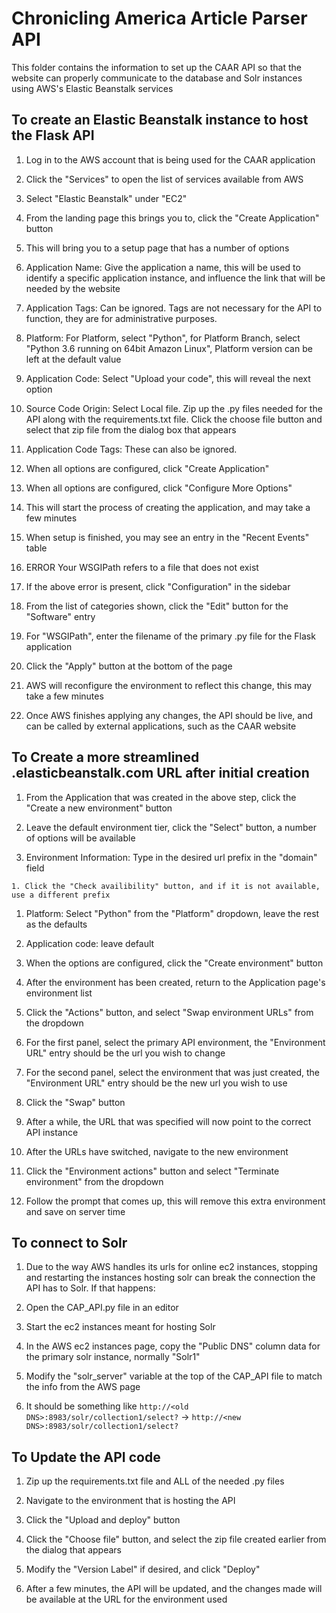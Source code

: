 Chronicling America Article Parser API
==================================
This folder contains the information to set up the CAAR API so that the website can properly communicate to the database and Solr instances using AWS's Elastic Beanstalk services


To create an Elastic Beanstalk instance to host the Flask API
----------------------

1. Log in to the AWS account that is being used for the CAAR application
	
1. Click the "Services" to open the list of services available from AWS

1. Select "Elastic Beanstalk" under "EC2"

1. From the landing page this brings you to, click the "Create Application" button

1. This will bring you to a setup page that has a number of options

 1. Application Name: Give the application a name, this will be used to identify a specific application instance, and influence the link that will be needed by the website

 1. Application Tags: Can be ignored. Tags are not necessary for the API to function, they are for administrative purposes.

 1. Platform: For Platform, select "Python", for Platform Branch, select "Python 3.6 running on 64bit Amazon Linux", Platform version can be left at the default value

 1. Application Code: Select "Upload your code", this will reveal the next option

 1. Source Code Origin: Select Local file. Zip up the .py files needed for the API along with the requirements.txt file. Click the choose file button and select that zip file from the dialog box that appears

 1. Application Code Tags: These can also be ignored.

1. When all options are configured, click "Create Application"

1. When all options are configured, click "Configure More Options"

 1. This will start the process of creating the application, and may take a few minutes

1. When setup is finished, you may see an entry in the "Recent Events" table

 1. ERROR Your WSGIPath refers to a file that does not exist

 1. If the above error is present, click "Configuration" in the sidebar

 1. From the list of categories shown, click the "Edit" button for the "Software" entry

 1. For "WSGIPath", enter the filename of the primary .py file for the Flask application

 1. Click the "Apply" button at the bottom of the page

 1. AWS will reconfigure the environment to reflect this change, this may take a few minutes

1. Once AWS finishes applying any changes, the API should be live, and can be called by external applications, such as the CAAR website

	

To Create a more streamlined <prefix>.elasticbeanstalk.com URL after initial creation
---------------------------------

 1. From the Application that was created in the above step, click the "Create a new environment" button

 1. Leave the default environment tier, click the "Select" button, a number of options will be available

  1. Environment Information: Type in the desired url prefix in the "domain" field

    1. Click the "Check availibility" button, and if it is not available, use a different prefix

  1. Platform: Select "Python" from the "Platform" dropdown, leave the rest as the defaults
		
  1. Application code: leave default

 1. When the options are configured, click the "Create environment" button

 1. After the environment has been created, return to the Application page's environment list

 1. Click the "Actions" button, and select "Swap environment URLs" from the dropdown

 1. For the first panel, select the primary API environment, the "Environment URL" entry should be the url you wish to change

 1. For the second panel, select the environment that was just created, the "Environment URL" entry should be the new url you wish to use

 1. Click the "Swap" button

  1. After a while, the URL that was specified will now point to the correct API instance

 1. After the URLs have switched, navigate to the new environment

 1. Click the "Environment actions" button and select "Terminate environment" from the dropdown

 1. Follow the prompt that comes up, this will remove this extra environment and save on server time
		

To connect to Solr
---

1. Due to the way AWS handles its urls for online ec2 instances, stopping and restarting the instances hosting solr can break the connection the API has to Solr. If that happens:
	
1. Open the CAP_API.py file in an editor
	
1. Start the ec2 instances meant for hosting Solr
	
1. In the AWS ec2 instances page, copy the "Public DNS" column data for the primary solr instance, normally "Solr1"
	
1. Modify the "solr_server" variable at the top of the CAP_API file to match the info from the AWS page
 1. It should be something like `http://<old DNS>:8983/solr/collection1/select?` -> `http://<new DNS>:8983/solr/collection1/select?`

To Update the API code
---

1. Zip up the requirements.txt file and ALL of the needed .py files

1. Navigate to the environment that is hosting the API

1. Click the "Upload and deploy" button

1. Click the "Choose file" button, and select the zip file created earlier from the dialog that appears

1. Modify the "Version Label" if desired, and click "Deploy"

 1. After a few minutes, the API will be updated, and the changes made will be available at the URL for the environment used
		